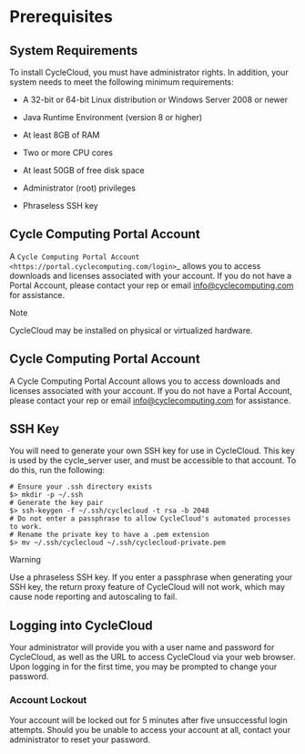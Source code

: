 # Prerequisites

## System Requirements

To install CycleCloud, you must have administrator rights. In addition, your system needs to meet the following minimum requirements:

* A 32-bit or 64-bit Linux distribution or Windows Server 2008 or newer

* Java Runtime Environment (version 8 or higher)

* At least 8GB of RAM

* Two or more CPU cores

* At least 50GB of free disk space

* Administrator (root) privileges

* Phraseless SSH key

Cycle Computing Portal Account
-------------------------------
A `Cycle Computing Portal Account <https://portal.cyclecomputing.com/login>`_ allows you to access downloads and licenses associated with your account. If you do not have a Portal Account, please contact your rep or email info@cyclecomputing.com for assistance.

> [!NOTE]
> CycleCloud may be installed on physical or virtualized hardware.

## Cycle Computing Portal Account

A Cycle Computing Portal Account allows you to access downloads and
licenses associated with your account. If you do not have a Portal
Account, please contact your rep or email <info@cyclecomputing.com> for
assistance.

## SSH Key

You will need to generate your own SSH key for use in CycleCloud. This
key is used by the cycle\_server user, and must be accessible to that
account. To do this, run the following:

    # Ensure your .ssh directory exists
    $> mkdir -p ~/.ssh
    # Generate the key pair
    $> ssh-keygen -f ~/.ssh/cyclecloud -t rsa -b 2048
    # Do not enter a passphrase to allow CycleCloud's automated processes to work.
    # Rename the private key to have a .pem extension
    $> mv ~/.ssh/cyclecloud ~/.ssh/cyclecloud-private.pem


> [!WARNING]
> Use a phraseless SSH key. If you enter a passphrase when generating your SSH key, the return proxy feature of CycleCloud will not work, which may cause node reporting and autoscaling to fail.

## Logging into CycleCloud

Your administrator will provide you with a user name and password for CycleCloud, as well as the URL to access CycleCloud via your web browser. Upon logging in for the first time, you may be prompted to change your password.

### Account Lockout

Your account will be locked out for 5 minutes after five unsuccessful login attempts. Should you be unable to access your account at all, contact your administrator to reset your password.
